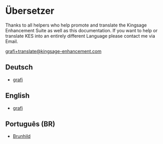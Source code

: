 # Übersetzer

Thanks to all helpers who help promote and translate the Kingsage Enhancement Suite as well as this documentation.
If you want to help or translate KES into an entirely different Language please contact me via Email.

[&#103;&#114;&#097;&#102;&#105;+&#116;&#114;&#097;&#110;&#115;&#108;&#097;&#116;&#101;&#064;&#107;&#105;&#110;&#103;&#115;&#097;&#103;&#101;&#045;&#101;&#110;&#104;&#097;&#110;&#099;&#101;&#109;&#101;&#110;&#116;&#046;&#099;&#111;&#109;](mailto:&#103;&#114;&#097;&#102;&#105;+&#116;&#114;&#097;&#110;&#115;&#108;&#097;&#116;&#101;&#064;&#107;&#105;&#110;&#103;&#115;&#097;&#103;&#101;&#045;&#101;&#110;&#104;&#097;&#110;&#099;&#101;&#109;&#101;&#110;&#116;&#046;&#099;&#111;&#109;)

## Deutsch

+ [grafi](http://board.de.kingsage.gameforge.com/user/1091-grafi/)

## English

+ [grafi](http://board.us.kingsage.gameforge.com/user/3923-grafi/)

## Português (BR)

+ [Brunhild](http://board.br.kingsage.gameforge.com/user/33744-brunhild/)

